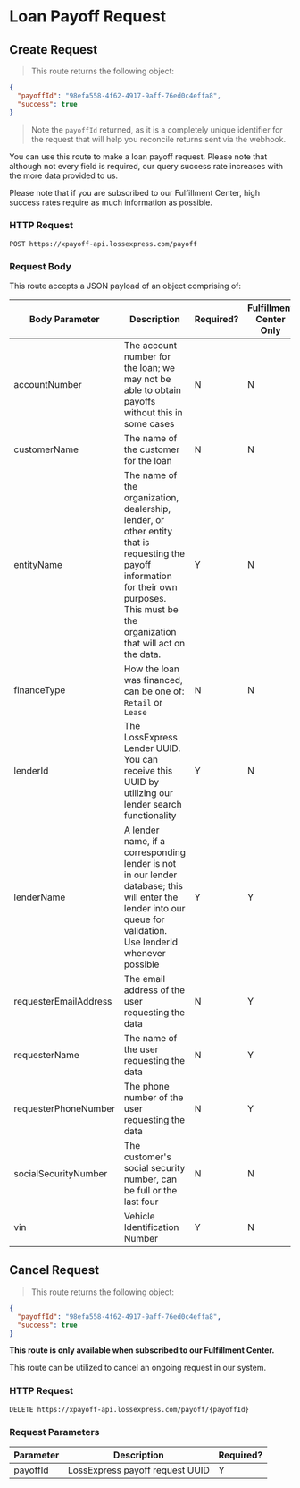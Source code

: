 # Loan Payoff Request

## Create Request

> This route returns the following object:

```json
{
  "payoffId": "98efa558-4f62-4917-9aff-76ed0c4effa8",
  "success": true
}
```

> Note the `payoffId` returned, as it is a completely unique identifier for the request that will help you reconcile returns sent via the webhook.

You can use this route to make a loan payoff request. Please note that although not every field is required, our query success rate increases with the more data provided to us.

Please note that if you are subscribed to our Fulfillment Center, high success rates require as much information as possible.

### HTTP Request

`POST https://xpayoff-api.lossexpress.com/payoff`

### Request Body

This route accepts a JSON payload of an object comprising of:

Body Parameter | Description | Required? | Fulfillment Center Only
-------------- | ----------- | --------- | -----------------------
accountNumber | The account number for the loan; we may not be able to obtain payoffs without this in some cases | N | N
customerName | The name of the customer for the loan | N | N
entityName | The name of the organization, dealership, lender, or other entity that is requesting the payoff information for their own purposes. This must be the organization that will act on the data. | Y | N
financeType | How the loan was financed, can be one of: `Retail` or `Lease` | N | N
lenderId | The LossExpress Lender UUID. You can receive this UUID by utilizing our lender search functionality | Y | N
lenderName | A lender name, if a corresponding lender is not in our lender database; this will enter the lender into our queue for validation. Use lenderId whenever possible | Y | Y
requesterEmailAddress | The email address of the user requesting the data | N | Y
requesterName | The name of the user requesting the data | N | Y
requesterPhoneNumber | The phone number of the user requesting the data | N | Y
socialSecurityNumber | The customer's social security number, can be full or the last four | N | N
vin | Vehicle Identification Number | Y | N

## Cancel Request

> This route returns the following object:

```json
{
  "payoffId": "98efa558-4f62-4917-9aff-76ed0c4effa8",
  "success": true
}
```

**This route is only available when subscribed to our Fulfillment Center.**

This route can be utilized to cancel an ongoing request in our system.

### HTTP Request

`DELETE https://xpayoff-api.lossexpress.com/payoff/{payoffId}`

### Request Parameters

Parameter | Description | Required?
----------| ----------- | ---------
payoffId | LossExpress payoff request UUID | Y
